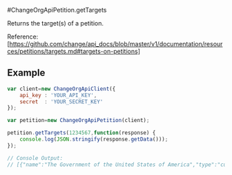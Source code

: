#ChangeOrgApiPetition.getTargets

Returns the target(s) of a petition.

Reference: [https://github.com/change/api_docs/blob/master/v1/documentation/resources/petitions/targets.md#targets-on-petitions]

Example
------
```javascript
var client=new ChangeOrgApiClient({
	api_key	: 'YOUR_API_KEY',
	secret 	: 'YOUR_SECRET_KEY'
});

var petition=new ChangeOrgApiPetition(client);

petition.getTargets(1234567,function(response) {
	console.log(JSON.stringify(response.getData()));
});

// Console Output:
// [{"name":"The Government of the United States of America","type":"custom"}]
```